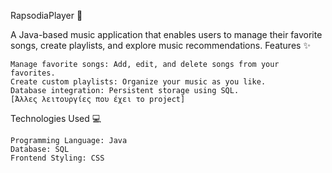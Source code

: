 RapsodiaPlayer 🎵

A Java-based music application that enables users to manage their favorite songs, create playlists, and explore music recommendations.
Features ✨

    Manage favorite songs: Add, edit, and delete songs from your favorites.
    Create custom playlists: Organize your music as you like.
    Database integration: Persistent storage using SQL.
    [Άλλες λειτουργίες που έχει το project]

Technologies Used 💻

    Programming Language: Java
    Database: SQL
    Frontend Styling: CSS
